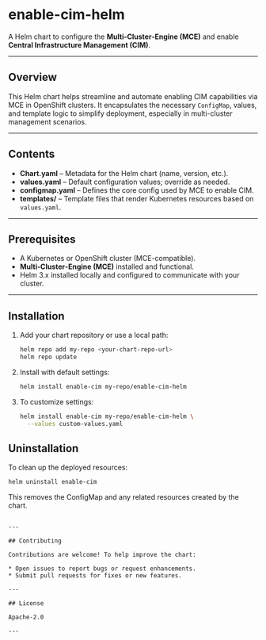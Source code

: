 
# enable-cim-helm

A Helm chart to configure the **Multi‑Cluster‑Engine (MCE)** and enable **Central Infrastructure Management (CIM)**.

---

## Overview

This Helm chart helps streamline and automate enabling CIM capabilities via MCE in OpenShift clusters. It encapsulates the necessary `ConfigMap`, values, and template logic to simplify deployment, especially in multi-cluster management scenarios.

---

## Contents

- **Chart.yaml** – Metadata for the Helm chart (name, version, etc.).
- **values.yaml** – Default configuration values; override as needed.
- **configmap.yaml** – Defines the core config used by MCE to enable CIM.
- **templates/** – Template files that render Kubernetes resources based on `values.yaml`.

---

## Prerequisites

- A Kubernetes or OpenShift cluster (MCE-compatible).
- **Multi‑Cluster‑Engine (MCE)** installed and functional.
- Helm 3.x installed locally and configured to communicate with your cluster.

---

## Installation

1. Add your chart repository or use a local path:
   
   ```bash
   helm repo add my‑repo <your-chart-repo-url>
   helm repo update
   ````

3. Install with default settings:

   ```bash
   helm install enable-cim my‑repo/enable-cim-helm
   ```

4. To customize settings:

   ```bash
   helm install enable‑cim my‑repo/enable‑cim‑helm \
     --values custom-values.yaml
   ```


## Uninstallation

To clean up the deployed resources:

```bash
helm uninstall enable-cim
```

This removes the ConfigMap and any related resources created by the chart.

```

---

## Contributing

Contributions are welcome! To help improve the chart:

* Open issues to report bugs or request enhancements.
* Submit pull requests for fixes or new features.

---

## License

Apache-2.0 

---

